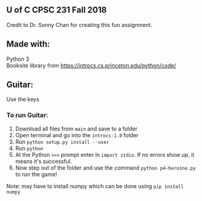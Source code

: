 ## U of C CPSC 231 Fall 2018
Credit to Dr. Sonny Chan for creating this fun assignment.
## Made with:
Python 3 <br>
Booksite library from https://introcs.cs.princeton.edu/python/code/
## Guitar:
Use the keys 


### To run Guitar:
1. Download all files from `main` and save to a folder
2. Open terminal and go into the `introcs-1.0` folder
3. Run `python setup.py install --user`
4. Run `python`
5. At the Python `>>>` prompt enter in `import stdio`. If no errors show up, it means it's successful.
6. Now step out of the folder and use the command `python p4-heroine.py` to run the game!

Note: may have to install numpy which can be done using `pip install numpy`
